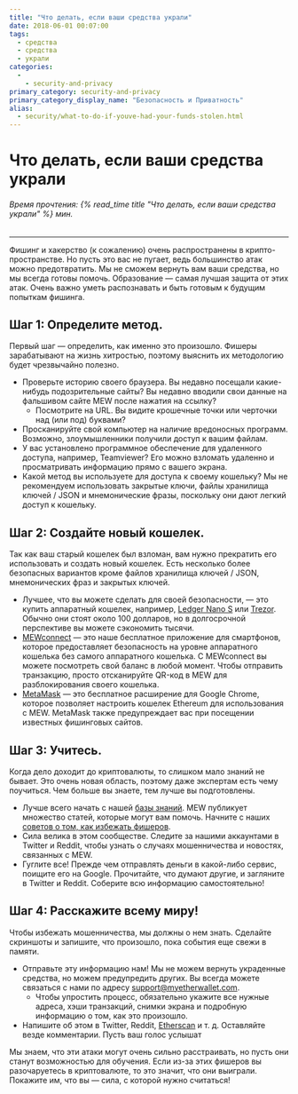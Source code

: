 ```yaml
---
title: "Что делать, если ваши средства украли"
date: 2018-06-01 00:07:00
tags:
  - средства
  - средства
  - украли
categories:
  - 
    - security-and-privacy
primary_category: security-and-privacy
primary_category_display_name: "Безопасность и Приватность"
alias:
  - security/what-to-do-if-youve-had-your-funds-stolen.html
---
```


# __Что делать, если ваши средства украли__
###### Время прочтения: {% read_time title "Что делать, если ваши средства украли" %} мин.
***

Фишинг и хакерство (к сожалению) очень распространены в крипто-пространстве. Но пусть это вас не пугает, ведь большинство атак можно предотвратить. Мы не сможем вернуть вам ваши средства, но мы всегда готовы помочь. Образование — самая лучшая защита от этих атак. Очень важно уметь распознавать и быть готовым к будущим попыткам фишинга.



## __Шаг 1: Определите метод.__
Первый шаг — определить, как именно это произошло. Фишеры зарабатывают на жизнь хитростью, поэтому выяснить их методологию будет чрезвычайно полезно.
* Проверьте историю своего браузера. Вы недавно посещали какие-нибудь подозрительные сайты? Вы недавно вводили свои данные на фальшивом сайте MEW после нажатия на ссылку?
    * Посмотрите на URL. Вы видите крошечные точки или черточки над (или под) буквами?
* Просканируйте свой компьютер на наличие вредоносных программ. Возможно, злоумышленники получили доступ к вашим файлам.
* У вас установлено программное обеспечение для удаленного доступа, например, Teamviewer? Его можно взломать удаленно и просматривать информацию прямо с вашего экрана.
* Какой метод вы используете для доступа к своему кошельку? Мы не рекомендуем использовать закрытые ключи, файлы хранилища ключей / JSON и мнемонические фразы, поскольку они дают легкий доступ к кошельку.



## __Шаг 2: Создайте новый кошелек.__
Так как ваш старый кошелек был взломан, вам нужно прекратить его использовать и создать новый кошелек. Есть несколько более безопасных вариантов кроме файлов хранилища ключей / JSON, мнемонических фраз и закрытых ключей.
* Лучшее, что вы можете сделать для своей безопасности, — это купить аппаратный кошелек, например, [Ledger Nano S](https://www.ledger.com/?r=fa4b) или [Trezor](https://shop.trezor.io/?a=myetherwallet.com). Обычно они стоят около 100 долларов, но в долгосрочной перспективе вы можете сэкономить тысячи.
* [MEWconnect](/@@@@@@/mewconnect/mewconnect-user-guide/) — это наше бесплатное приложение для смартфонов, которое предоставляет безопасность на уровне аппаратного кошелька без самого аппаратного кошелька. С MEWconnect вы можете посмотреть свой баланс в любой момент. Чтобы отправить транзакцию, просто отсканируйте QR-код в MEW для разблокирования своего кошелька.
* [MetaMask](https://chrome.google.com/webstore/detail/metamask/nkbihfbeogaeaoehlefnkodbefgpgknn?hl=en) — это бесплатное расширение для Google Chrome, которое позволяет настроить кошелек Ethereum для использования с MEW. MetaMask также предупреждает вас при посещении известных фишинговых сайтов.



## __Шаг 3: Учитесь.__
Когда дело доходит до криптовалюты, то слишком мало знаний не бывает. Это очень новая область, поэтому даже экспертам есть чему поучиться. Чем больше вы знаете, тем лучше вы подготовлены.
* Лучше всего начать с нашей [базы знаний](https://kb.myetherwallet.com). MEW публикует множество статей, которые могут вам помочь. Начните с наших [советов о том, как избежать фишеров](/@@@@@@/security-and-privacy/pro-tips-how-to-avoid-phishing-scams/).
* Сила велика в этом сообществе. Следите за нашими аккаунтами в Twitter и Reddit, чтобы узнать о случаях мошенничества и новостях, связанных с MEW.
* Гуглите все! Прежде чем отправлять деньги в какой-либо сервис, поищите его на Google. Прочитайте, что думают другие, и загляните в Twitter и Reddit. Соберите всю информацию самостоятельно!



## __Шаг 4: Расскажите всему миру!__
Чтобы избежать мошенничества, мы должны о нем знать. Сделайте скриншоты и запишите, что произошло, пока события еще свежи в памяти.
* Отправьте эту информацию нам! Мы не можем вернуть украденные средства, но можем предупредить других. Вы всегда можете связаться с нами по адресу support@myetherwallet.com.
    * Чтобы упростить процесс, обязательно укажите все нужные адреса, хэши транзакций, снимки экрана и подробную информацию о том, как это произошло.
* Напишите об этом в Twitter, Reddit, [Etherscan](https://etherscan.io) и т. д. Оставляйте везде комментарии. Пусть ваш голос услышат

Мы знаем, что эти атаки могут очень сильно расстраивать, но пусть они станут возможностью для обучения. Если из-за этих фишеров вы разочаруетесь в криптовалюте, то это значит, что они выиграли. Покажите им, что вы — сила, с которой нужно считаться!